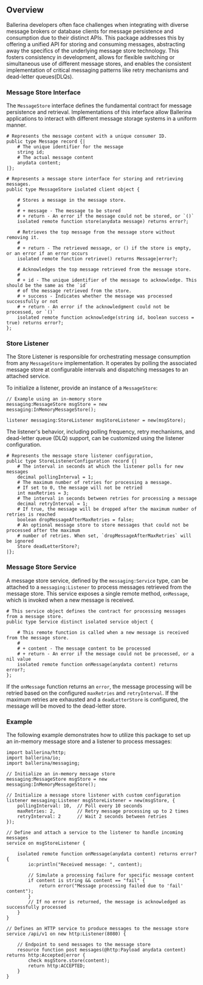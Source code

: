 ## Overview

Ballerina developers often face challenges when integrating with diverse message brokers or database clients for 
message persistence and consumption due to their distinct APIs. This package addresses this by offering a unified 
API for storing and consuming messages, abstracting away the specifics of the underlying message store technology. 
This fosters consistency in development, allows for flexible switching or simultaneous use of different message stores,
and enables the consistent implementation of critical messaging patterns like retry mechanisms and dead-letter 
queues(DLQs).

### Message Store Interface

The `MessageStore` interface defines the fundamental contract for message persistence and retrieval. Implementations 
of this interface allow Ballerina applications to interact with different message storage systems in a uniform manner.

```ballerina
# Represents the message content with a unique consumer ID.
public type Message record {|
    # The unique identifier for the message
    string id;
    # The actual message content
    anydata content;
|};

# Represents a message store interface for storing and retrieving messages.
public type MessageStore isolated client object {

    # Stores a message in the message store.
    #
    # + message - The message to be stored
    # + return - An error if the message could not be stored, or `()`
    isolated remote function store(anydata message) returns error?;

    # Retrieves the top message from the message store without removing it.
    #
    # + return - The retrieved message, or () if the store is empty, or an error if an error occurs
    isolated remote function retrieve() returns Message|error?;

    # Acknowledges the top message retrieved from the message store.
    #
    # + id - The unique identifier of the message to acknowledge. This should be the same as the `id`
    # of the message retrieved from the store.
    # + success - Indicates whether the message was processed successfully or not
    # + return - An error if the acknowledgment could not be processed, or `()`
    isolated remote function acknowledge(string id, boolean success = true) returns error?;
};
```

### Store Listener

The Store Listener is responsible for orchestrating message consumption from any `MessageStore` implementation. 
It operates by polling the associated message store at configurable intervals and dispatching messages to an attached 
service.

To initialize a listener, provide an instance of a `MessageStore`:

```ballerina
// Example using an in-memory store
messaging:MessageStore msgStore = new messaging:InMemoryMessageStore();

listener messaging:StoreListener msgStoreListener = new(msgStore);
```

The listener's behavior, including polling frequency, retry mechanisms, and dead-letter queue (DLQ) support, 
can be customized using the listener configuration.

```ballerina
# Represents the message store listener configuration,
public type StoreListenerConfiguration record {|
    # The interval in seconds at which the listener polls for new messages
    decimal pollingInterval = 1;
    # The maximum number of retries for processing a message. 
    # If set to 0, the message will not be retried
    int maxRetries = 3;
    # The interval in seconds between retries for processing a message
    decimal retryInterval = 1;
    # If true, the message will be dropped after the maximum number of retries is reached
    boolean dropMessageAfterMaxRetries = false;
    # An optional message store to store messages that could not be processed after the maximum 
    # number of retries. When set, `dropMessageAfterMaxRetries` will be ignored
    Store deadLetterStore?;
|};
```

### Message Store Service

A message store service, defined by the `messaging:Service` type, can be attached to a `messaging:Listener` to 
process messages retrieved from the message store. This service exposes a single remote method, `onMessage`, which is
invoked when a new message is received.

```ballerina
# This service object defines the contract for processing messages from a message store.
public type Service distinct isolated service object {

    # This remote function is called when a new message is received from the message store.
    #
    # + content - The message content to be processed
    # + return - An error if the message could not be processed, or a nil value
    isolated remote function onMessage(anydata content) returns error?;
};
```

If the `onMessage` function returns an `error`, the message processing will be retried based on the configured 
`maxRetries` and `retryInterval`. If the maximum retries are exhausted and a `deadLetterStore` is configured, the 
message will be moved to the dead-letter store.

### Example

The following example demonstrates how to utilize this package to set up an in-memory message store and a listener to 
process messages:

```ballerina
import ballerina/http;
import ballerina/io;
import ballerina/messaging;

// Initialize an in-memory message store
messaging:MessageStore msgStore = new messaging:InMemoryMessageStore();

// Initialize a message store listener with custom configuration
listener messaging:Listener msgStoreListener = new(msgStore, {
    pollingInterval: 10,  // Poll every 10 seconds
    maxRetries: 2,        // Retry message processing up to 2 times
    retryInterval: 2      // Wait 2 seconds between retries
});

// Define and attach a service to the listener to handle incoming messages
service on msgStoreListener {

    isolated remote function onMessage(anydata content) returns error? {
        io:println("Received message: ", content);

        // Simulate a processing failure for specific message content
        if content is string && content == "fail" {
            return error("Message processing failed due to 'fail' content");
        }
        // If no error is returned, the message is acknowledged as successfully processed
    }
}

// Defines an HTTP service to produce messages to the message store
service /api/v1 on new http:Listener(8080) {

    // Endpoint to send messages to the message store
    resource function post messages(@http:Payload anydata content) returns http:Accepted|error {
        check msgStore.store(content);
        return http:ACCEPTED;
    }
}
```
